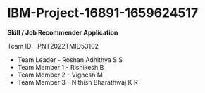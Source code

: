 # IBM-Project-16891-1659624517

**Skill / Job Recommender Application**

Team ID - PNT2022TMID53102

 - Team Leader - Roshan Adhithya S S
 - Team Member 1 - Rishikesh B
 - Team Member 2 - Vignesh M
 - Team Member 3 - Nithish Bharathwaj K R
